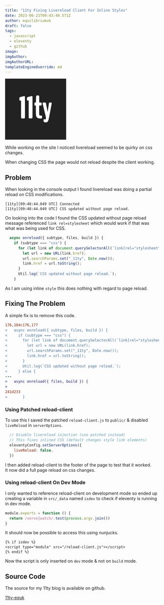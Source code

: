 ```yaml
---
title: "11ty Fixing Livereload Client For Inline Styles"
date: 2023-06-21T09:43:40.571Z
author: equilibriumuk
draft: false
tags:
  - javascript
  - eleventy
  - github
image:
imgAuthor:
imgAuthorURL:
templateEngineOverride: md
---
```


![11ty logo](../_media/images/11ty-200.png)

While working on the site I noticed livereload seemed to be quirky on css changes.

When changing CSS the page would not reload despite the client working.

## Problem

When looking in the console output I found livereload was doing a partial reload on CSS modifications.

```
[11ty][09:48:44.049 UTC] Connected
[11ty][09:48:44.049 UTC] CSS updated without page reload.
```

On looking into the code I found the CSS updated without page reload message referenced `link rel=stylesheet` which would work if that was what was being used for CSS.

```js
  async onreload({ subtype, files, build }) {
    if (subtype === "css") {
      for (let link of document.querySelectorAll(`link[rel="stylesheet"]`)) {
        let url = new URL(link.href);
        url.searchParams.set("_11ty", Date.now());
        link.href = url.toString();
      }
      Util.log(`CSS updated without page reload.`);
    }
```

As I am using inline `style` this does nothing with regard to page reload.

## Fixing The Problem

A simple fix is to remove this code.

```diff
176,184c176,177
<   async onreload({ subtype, files, build }) {
<     if (subtype === "css") {
<       for (let link of document.querySelectorAll(`link[rel="stylesheet"]`)) {
<         let url = new URL(link.href);
<         url.searchParams.set("_11ty", Date.now());
<         link.href = url.toString();
<       }
<       Util.log(`CSS updated without page reload.`);
<     } else {
---
>   async onreload({ files, build }) {
>
241d233
<       }
```

### Using Patched reload-client

To use this I saved the patched `reload-client.js` to `public/` & disabled `liveReload` in `serverOptions`.

```js
  // Disable livereload injection (use patched instead)
  // This fixes inlined CSS (default changes style link elements)
  eleventyConfig.setServerOptions({
    liveReload: false,
  })
```

I then added reload-client to the footer of the page to test that it worked.<br />
It now did a full page reload on css changes.

### Using reload-client On Dev Mode

I only wanted to reference reload-client on development mode so ended up creating a variable in `src/_data` named `isdev` to check if eleventy is running in dev mode.

```js
module.exports = function () {
  return /serve|watch/.test(process.argv.join())
}
```

It should now be possible to access this using nunjucks.

```njk
{% if isdev %}
<script type="module" src="/reload-client.js"></script>
{% endif %}
```

Now the script is only inserted on `dev` mode & not on `build` mode.

## Source Code

The source for my 11ty blog is available on github.

<a class="github" href="https://github.com/equk/11ty-equk" aria-label="View on GitHub" target="_blank" rel="noopener noreferrer"><i class="fa fa-github"></i> 11ty-equk</a>
